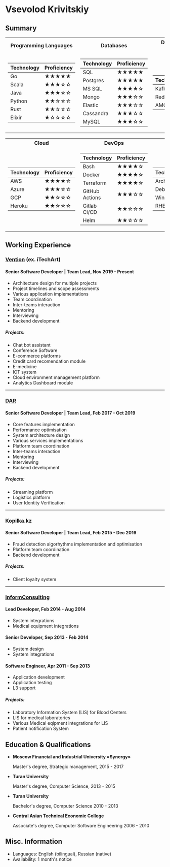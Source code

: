 # Vsevolod Krivitskiy  

## Summary
<table>
<tr><th>Programming Languages</th><th>Databases</th><th>Data Brockers/Event Sourcing</th></tr>
<tr><td>

| Technology | Proficiency |
|------------|-------------|
| Go         | ★★★★★     |
| Scala      | ★★★☆☆     |
| Java       | ★★★☆☆     |
| Python     | ★★☆☆☆     |
| Rust       | ★★☆☆☆     |
| Elixir     | ★☆☆☆☆     |

</td>
<td>

| Technology | Proficiency |
|------------|-------------|
| SQL        | ★★★★★     |
| Postgres   | ★★★★★     |
| MS SQL     | ★★★★☆     |
| Mongo      | ★★★☆☆     |
| Elastic    | ★★★☆☆     |
| Cassandra  | ★★★☆☆     |
| MySQL      | ★★★☆☆     |

</td> 
<td>

| Technology | Proficiency |
|------------|-------------|
| Kafka      | ★★★★☆     |
| Redis      | ★★★★☆     |
| AMQP       | ★★★☆☆     |

</td> 
</table>
<table>
<tr><th>Cloud</th><th>DevOps</th><th>OS</th></tr>

<td>

| Technology | Proficiency |
|------------|-------------|
| AWS        | ★★★★☆     |
| Azure      | ★★★☆☆     |
| GCP        | ★★☆☆☆     |
| Heroku     | ★★☆☆☆     |

</td> 
<td>

| Technology     | Proficiency |
|----------------|-------------|
| Bash           | ★★★★☆     |
| Docker         | ★★★★☆     |
| Terraform      | ★★★★☆     |
| GitHub Actions | ★★★☆☆     |
| Gitlab CI/CD   | ★★☆☆☆     |
| Helm           | ★★☆☆☆     |

</td>

<td>

| Technology     | Proficiency |
|----------------|-------------|
| Arch           | ★★★★☆     |
| Debian         | ★★★★☆     |
| Windows        | ★★★★☆     |
| RHEL           | ★★☆☆☆     |

</td>

</tr> 
</table>

## Working Experience

### [Vention](https://ventionteams.com/) (ex. iTechArt) 
#### Senior Software Developer | Team Lead, Nov 2019 - Present
* Architecture design for multiple projects
* Project timelines and scope assessments
* Various application implementations
* Team coordination
* Inter-teams interaction
* Mentoring
* Interviewing
* Backend development

##### Projects:
- Chat bot assistant
- Conference Software
- E-commerce platforms
- Credit card recomendation module
- E-medicine
- IOT system
- Cloud environment management platform
- Analytics Dashboard module

----

### [DAR](https://dar.io/) 
#### Senior Software Developer | Team Lead, Feb 2017 - Oct 2019 
* Core features implementation
* Performance optimisation
* System architecture design
* Various services implementations
* Platform team coordination
* Inter-teams interaction
* Mentoring
* Interviewing
* Backend development

##### Projects:
- Streaming platform
- Logistics platform
- User Identity Verification

----

### Kopilka.kz 
#### Senior Software Developer | Team Lead, Feb 2015 - Dec 2016
* Fraud detection algorhythms implementation and optimisation
* Platform team coordination
* Backend development

##### Projects:
- Client loyalty system

----

### [InformConsulting](https://www.ico.kz/) 
#### Lead Developer, Feb 2014 - Aug 2014
* System integrations
* Medical equipment integrations


#### Senior Developer, Sep 2013 - Feb 2014
* System design
* System integrations

#### Software Engineer, Apr 2011 - Sep 2013
* Application development
* Application testing
* L3 support

##### Projects:
- Laboratory Information System (LIS) for Blood Centers
- LIS for medical laboratories
- Various Medical eqipment integrations for LIS
- Patient notification System

## Education & Qualifications

* __Moscow Financial and Industrial University «Synergy»__

  Master's degree, Strategic management, 2015 - 2017

* __Turan University__

  Master's degree, Computer Science, 2013 - 2015

* __Turan University__

  Bachelor's degree, Computer Science 2010 - 2013

* __Central Asian Technical Economic College__

  Associate's degree, Computer Software Engineering 2006 - 2010
  

## Misc. Information

* Languages: English (bilingual), Russian (native)
* Availability: 1 month's notice

